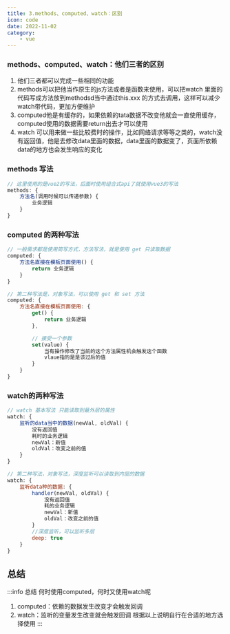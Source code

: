 ```yaml
---
title: 3.methods、computed、watch：区别
icon: code
date: 2022-11-02
category:
    - vue
---
```


### methods、computed、watch：他们三者的区别
1. 他们三者都可以完成一些相同的功能
2. methods可以把他当作原生的js方法或者是函数来使用，可以把watch 里面的代码写成方法放到methodsd当中通过this.xxx 的方式去调用，这样可以减少watch带代码，更加方便维护
3. computed他是有缓存的，如果依赖的tata数据不改变他就会一直使用缓存，computed使用的数据需要return出去才可以使用
3. watch 可以用来做一些比较费时的操作，比如网络请求等等之类的，watch没有返回值，他是去修改data里面的数据，data里面的数据变了，页面所依赖data的地方也会发生响应的变化

### methods 写法
```js
// 这里使用的是vue2的写法，后面时使用组合式api了就使用vue3的写法
methods: {
    方法名(调用时候可以传递参数) {
        业务逻辑
    }
}
```

### computed 的两种写法
```js
// 一般需求都是使用简写方式，方法写法，就是使用 get 只读取数据
computed: {
    方法名直接在模板页面使用() {
        return 业务逻辑
    }
}

// 第二种写法是，对象写法，可以使用 get 和 set 方法
computed: {
    方法名直接在模板页面使用: {
        get() {
            return 业务逻辑
        },

        // 接受一个参数
        set(value) {
            当有操作修改了当前的这个方法属性机会触发这个函数
            vlaue指的是是该过后的值
        }
    }
}
```


### watch的两种写法
```js
// watch 基本写法 只能读取到最外层的属性
watch: {
    监听的data当中的数据(newVal, oldVal) {
        没有返回值
        耗时的业务逻辑
        newVal：新值
        oldVal：改变之前的值
    }
}

// 第二种写法，对象写法，深度监听可以读取到内层的数据
watch: {
    监听data种的数据: {
        handler(newVal, oldVal) {
            没有返回值
            耗的业务逻辑
            newVal：新值
            oldVal：改变之前的值
        }
        //深度监听，可以监听多层
        deep: true
    }
}
```

## 总结
:::info 总结
何时使用computed，何时又使用watch呢
1. computed：依赖的数据发生改变才会触发回调
2. watch：监听的变量发生改变就会触发回调
根据以上说明自行在合适的地方选择使用
:::